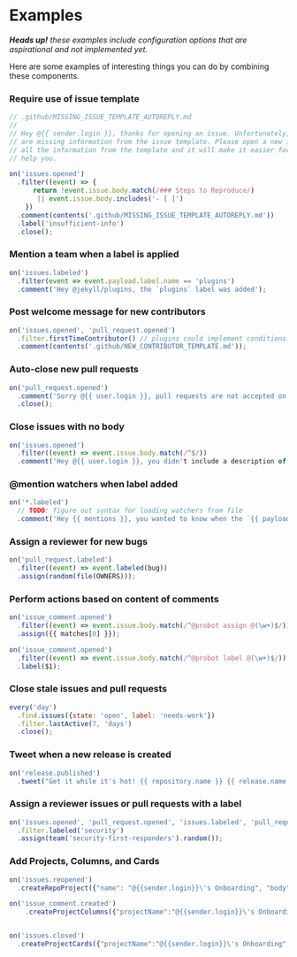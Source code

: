 # Examples

_**Heads up!** these examples include configuration options that are aspirational and not implemented yet._

Here are some examples of interesting things you can do by combining these components.

### Require use of issue template

```js
// .github/MISSING_ISSUE_TEMPLATE_AUTOREPLY.md
//
// Hey @{{ sender.login }}, thanks for opening an issue. Unfortunately, you
// are missing information from the issue template. Please open a new issue with
// all the information from the template and it will make it easier for us to
// help you.

on('issues.opened')
  .filter((event) => {
      return !event.issue.body.match(/### Steps to Reproduce/)
       || event.issue.body.includes('- [ ]')
    })
  .comment(contents('.github/MISSING_ISSUE_TEMPLATE_AUTOREPLY.md'))
  .label('insufficient-info')
  .close();
```

### Mention a team when a label is applied

```js
on('issues.labeled')
  .filter(event => event.payload.label.name == 'plugins')
  .comment('Hey @jekyll/plugins, the `plugins` label was added');
```

### Post welcome message for new contributors

```js
on('issues.opened', 'pull_request.opened')
  .filter.firstTimeContributor() // plugins could implement conditions like this
  .comment(contents('.github/NEW_CONTRIBUTOR_TEMPLATE.md'));
```

### Auto-close new pull requests

```js
on('pull_request.opened')
  .comment('Sorry @{{ user.login }}, pull requests are not accepted on this repository.')
  .close();
```

### Close issues with no body

```js
on('issues.opened')
  .filter((event) => event.issue.body.match(/^$/))
  .comment('Hey @{{ user.login }}, you didn't include a description of the problem, so we're closing this issue.');
```

### @mention watchers when label added

```js
on('*.labeled')
  // TODO: figure out syntax for loading watchers from file
  .comment('Hey {{ mentions }}, you wanted to know when the `{{ payload.label.name }}` label was added.');
```

### Assign a reviewer for new bugs

```js
on('pull_request.labeled')
  .filter((event) => event.labeled(bug))
  .assign(random(file(OWNERS)));
```

### Perform actions based on content of comments

```js
on('issue_comment.opened')
  .filter((event) => event.issue.body.match(/^@probot assign @(\w+)$/))
  .assign({{ matches[0] }});

on('issue_comment.opened')
  .filter((event) => event.issue.body.match(/^@probot label @(\w+)$/))
  .label($1);
```

### Close stale issues and pull requests

```js
every('day')
  .find.issues({state: 'open', label: 'needs-work'})
  .filter.lastActive(7, 'days')
  .close();
```

### Tweet when a new release is created

```js
on('release.published')
  .tweet("Get it while it's hot! {{ repository.name }} {{ release.name }} was just released! {{ release.html_url }}");
```

### Assign a reviewer issues or pull requests with a label

```js
on('issues.opened', 'pull_request.opened', 'issues.labeled', 'pull_request.labeled')
  .filter.labeled('security')
  .assign(team('security-first-responders').random());
```

### Add Projects, Columns, and Cards

```js
on('issues.reopened')
  .createRepoProject({"name": "@{{sender.login}}\'s Onboarding", "body": "Onboarding for @{{sender.login}}"});

on('issue_comment.created')
    .createProjectColumns({"projectName":"@{{sender.login}}\'s Onboarding", "columnNames": ["TODO", "In Progress", "Onboarding Improvements", "Completed"]})


on('issues.closed')
  .createProjectCards({"projectName":"@{{sender.login}}\'s Onboarding", "columnName": "TODO", "cardNotes": ["Task A", "Task B", "Task C"]});
```
